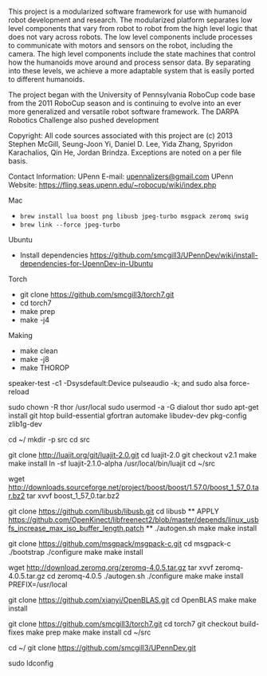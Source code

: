 This project is a modularized software framework for use with humanoid robot
development and research. The modularized platform separates low level
components that vary from robot to robot from the high level logic that does not
vary across robots. The low level components include processes to communicate
with motors and sensors on the robot, including the camera. The high level
components include the state machines that control how the humanoids move around
and process sensor data. By separating into these levels, we achieve a more
adaptable system that is easily ported to different humanoids.

The project began with the University of Pennsylvania RoboCup code base from
the 2011 RoboCup season and is continuing to evolve into an ever more
generalized and versatile robot software framework.  The DARPA Robotics Challenge also pushed development

Copyright:
  All code sources associated with this project are (c) 2013 Stephen McGill, Seung-Joon Yi, Daniel D. Lee, Yida Zhang, Spyridon Karachalios, Qin He, Jordan Brindza.  Exceptions are noted on a per file basis.

Contact Information:
  UPenn E-mail:     upennalizers@gmail.com
  UPenn Website:    https://fling.seas.upenn.edu/~robocup/wiki/index.php
  
Mac
* `brew install lua boost png libusb jpeg-turbo msgpack zeromq swig`
* `brew link --force jpeg-turbo`

Ubuntu
* Install dependencies https://github.com/smcgill3/UPennDev/wiki/install-dependencies-for-UpennDev-in-Ubuntu

Torch
* git clone https://github.com/smcgill3/torch7.git
* cd torch7
* make prep
* make -j4

Making
* make clean
* make -j8
* make THOROP

speaker-test -c1 -Dsysdefault:Device
pulseaudio -k; and sudo alsa force-reload

sudo chown -R thor /usr/local
sudo usermod -a -G dialout thor
sudo apt-get install git htop build-essential gfortran automake libudev-dev pkg-config zlib1g-dev

cd ~/
mkdir -p src
cd src

git clone http://luajit.org/git/luajit-2.0.git
cd luajit-2.0
git checkout v2.1
make
make install
ln -sf luajit-2.1.0-alpha /usr/local/bin/luajit
cd ~/src

wget http://downloads.sourceforge.net/project/boost/boost/1.57.0/boost_1_57_0.tar.bz2
tar xvvf boost_1_57_0.tar.bz2

git clone https://github.com/libusb/libusb.git
cd libusb
** APPLY https://github.com/OpenKinect/libfreenect2/blob/master/depends/linux_usbfs_increase_max_iso_buffer_length.patch **
./autogen.sh
make
make install

git clone https://github.com/msgpack/msgpack-c.git
cd msgpack-c
./bootstrap
./configure
make
make install

wget http://download.zeromq.org/zeromq-4.0.5.tar.gz
tar xvvf zeromq-4.0.5.tar.gz
cd zeromq-4.0.5
./autogen.sh
./configure
make
make install PREFIX=/usr/local

git clone https://github.com/xianyi/OpenBLAS.git
cd OpenBLAS
make
make install

git clone https://github.com/smcgill3/torch7.git
cd torch7
git checkout build-fixes
make prep
make
make install
cd ~/src

cd ~/
git clone https://github.com/smcgill3/UPennDev.git

sudo ldconfig
